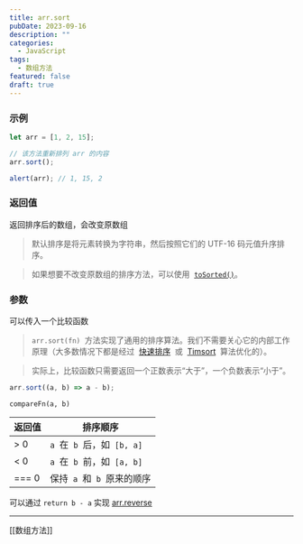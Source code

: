 ```yaml
---
title: arr.sort
pubDate: 2023-09-16
description: ""
categories:
  - JavaScript
tags:
  - 数组方法
featured: false
draft: true
---
```


### 示例

```js
let arr = [1, 2, 15];

// 该方法重新排列 arr 的内容
arr.sort();

alert(arr); // 1, 15, 2
```

### 返回值

返回排序后的数组，会改变原数组

> 默认排序是将元素转换为字符串，然后按照它们的 UTF-16 码元值升序排序。

> 如果想要不改变原数组的排序方法，可以使用  [`toSorted()`](https://developer.mozilla.org/zh-CN/docs/Web/JavaScript/Reference/Global_Objects/Array/toSorted)。

### 参数

可以传入一个比较函数

> `arr.sort(fn)`  方法实现了通用的排序算法。我们不需要关心它的内部工作原理（大多数情况下都是经过  [快速排序](https://en.wikipedia.org/wiki/Quicksort)  或  [Timsort](https://en.wikipedia.org/wiki/Timsort)  算法优化的）。

> 实际上，比较函数只需要返回一个正数表示“大于”，一个负数表示“小于”。

```js
arr.sort((a, b) => a - b);
```

`compareFn(a, b)`


| 返回值 | 排序顺序                       |
| ------ | ------------------------------ |
| > 0    | `a`  在  `b`  后，如  `[b, a]` |
| < 0    | `a`  在  `b`  前，如  `[a, b]` |
| === 0  | 保持  `a`  和  `b`  原来的顺序 |

可以通过 `return b - a` 实现 [arr.reverse](arr.reverse.md)

---

[[数组方法]]
